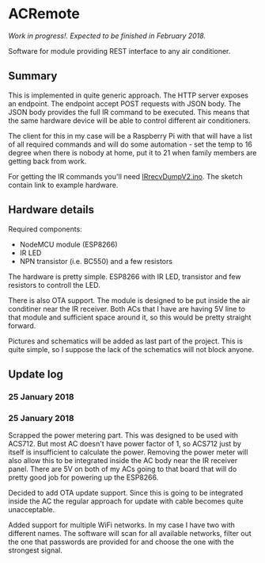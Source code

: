 # ACRemote

*Work in progress!. Expected to be finished in February 2018.*

Software for module providing REST interface to any air conditioner.

## Summary

This is implemented in quite generic approach. The HTTP server exposes an endpoint. The endpoint accept POST requests with JSON body. The JSON body provides the full IR command to be executed. This means that the same hardware device will be able to control different air conditioners.

The client for this in my case will be a Raspberry Pi with that will have a list of all required commands and will do some automation - set the temp to 16 degree when there is nobody at home, put it to 21 when family members are getting back from work.

For getting the IR commands you'll need [IRrecvDumpV2.ino](https://github.com/markszabo/IRremoteESP8266/blob/master/examples/IRrecvDumpV2/IRrecvDumpV2.ino). The sketch contain link to example hardware.

## Hardware details
Required components:
* NodeMCU module (ESP8266)
* IR LED
* NPN transistor (i.e. BC550) and a few resistors

The hardware is pretty simple. ESP8266 with IR LED, transistor and few resistors to controll the LED.

There is also OTA support. The module is designed to be put inside the air conditiner near the IR receiver. Both ACs that I have are having 5V line to that module and sufficient space around it, so this would be pretty straight forward.

Pictures and schematics will be added as last part of the project. This is quite simple, so I suppose the lack of the schematics will not block anyone.

## Update log

### 25 January 2018

### 25 January 2018

Scrapped the power metering part. This was designed to be used with ACS712. But most AC doesn't have power factor of 1, so ACS712 just by itself is insufficient to calculate the power. Removing the power meter will also allow this to be integrated inside the AC body near the IR receiver panel. There are 5V on both of my ACs going to that board that will do pretty good job for powering up the ESP8266.

Decided to add OTA update support. Since this is going to be integrated inside the AC the regular approach for update with cable becomes quite unacceptable.

Added support for multiple WiFi networks. In my case I have two with different names. The software will scan for all available networks, filter out the one that passwords are provided for and choose the one with the strongest signal.
